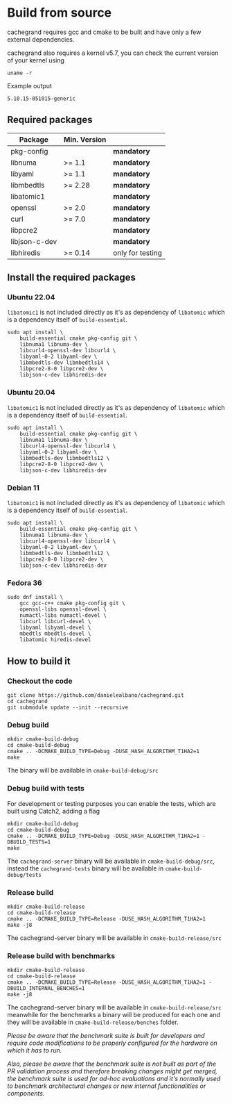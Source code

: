 Build from source
=================

cachegrand requires gcc and cmake to be built and have only a few external dependencies.

cachegrand also requires a kernel v5.7, you can check the current version of your kernel using
```shell
uname -r
```

Example output
```
5.10.15-051015-generic
```

## Required packages

| Package       | Min. Version |                  |
|---------------|--------------|------------------|
| pkg-config    |              | **mandatory**    |
| libnuma       | \>= 1.1      | **mandatory**    |
| libyaml       | \>= 1.1      | **mandatory**    |
| libmbedtls    | \>= 2.28     | **mandatory**    |
| libatomic1    |              | **mandatory**    |
| openssl       | \>= 2.0      | **mandatory**    |
| curl          | \>= 7.0      | **mandatory**    |
| libpcre2      |              | **mandatory**    |
| libjson-c-dev |              | **mandatory**    |
| libhiredis    | \>= 0.14     | only for testing |

## Install the required packages

### Ubuntu 22.04

`libatomic1` is not included directly as it's as dependency of `libatomic` which is a dependency itself of 
`build-essential`.

```shell
sudo apt install \
    build-essential cmake pkg-config git \
    libnuma1 libnuma-dev \
    libcurl4-openssl-dev libcurl4 \
    libyaml-0-2 libyaml-dev \
    libmbedtls-dev libmbedtls14 \
    libpcre2-8-0 libpcre2-dev \
    libjson-c-dev libhiredis-dev
```

### Ubuntu 20.04

`libatomic1` is not included directly as it's as dependency of `libatomic` which is a dependency itself of
`build-essential`.

```shell
sudo apt install \
    build-essential cmake pkg-config git \
    libnuma1 libnuma-dev \
    libcurl4-openssl-dev libcurl4 \
    libyaml-0-2 libyaml-dev \
    libmbedtls-dev libmbedtls12 \
    libpcre2-8-0 libpcre2-dev \
    libjson-c-dev libhiredis-dev
```

### Debian 11

`libatomic1` is not included directly as it's as dependency of `libatomic` which is a dependency itself of
`build-essential`.

```shell
sudo apt install \
    build-essential cmake pkg-config git \
    libnuma1 libnuma-dev \
    libcurl4-openssl-dev libcurl4 \
    libyaml-0-2 libyaml-dev \
    libmbedtls-dev libmbedtls12 \
    libpcre2-8-0 libpcre2-dev \
    libjson-c-dev libhiredis-dev
```

### Fedora 36

```shell
sudo dnf install \
    gcc gcc-c++ cmake pkg-config git \
    openssl-libs openssl-devel \
    numactl-libs numactl-devel \
    libcurl libcurl-devel \
    libyaml libyaml-devel \
    mbedtls mbedtls-devel \
    libatomic hiredis-devel
```

## How to build it

### Checkout the code

```shell
git clone https://github.com/danielealbano/cachegrand.git
cd cachegrand
git submodule update --init --recursive
```

### Debug build

```shell
mkdir cmake-build-debug
cd cmake-build-debug
cmake .. -DCMAKE_BUILD_TYPE=Debug -DUSE_HASH_ALGORITHM_T1HA2=1
make
```

The binary will be available in `cmake-build-debug/src`

### Debug build with tests

For development or testing purposes you can enable the tests, which are built using Catch2, adding a flag

```shell
mkdir cmake-build-debug
cd cmake-build-debug
cmake .. -DCMAKE_BUILD_TYPE=Debug -DUSE_HASH_ALGORITHM_T1HA2=1 -DBUILD_TESTS=1
make
```

The `cachegrand-server` binary will be available in `cmake-build-debug/src`, instead the `cachegrand-tests` binary will
be available in `cmake-build-debug/tests`

### Release build

```shell
mkdir cmake-build-release
cd cmake-build-release
cmake .. -DCMAKE_BUILD_TYPE=Release -DUSE_HASH_ALGORITHM_T1HA2=1
make -j8
```

The cachegrand-server binary will be available in `cmake-build-release/src`

### Release build with benchmarks

```shell
mkdir cmake-build-release
cd cmake-build-release
cmake .. -DCMAKE_BUILD_TYPE=Release -DUSE_HASH_ALGORITHM_T1HA2=1 -DBUILD_INTERNAL_BENCHES=1
make -j8
```

The cachegrand-server binary will be available in `cmake-build-release/src` meanwhile for the benchmarks a binary will
be produced for each one and they will be available in `cmake-build-release/benches` folder.

*Please be aware that the benchmark suite is built for developers and require code modifications to be properly
configured for the hardware on which it has to run.*

*Also, please be aware that the benchmark suite is not built as part of the PR validation process and therefore breaking
changes might get merged, the benchmark suite is used for ad-hoc evaluations and it's normally used to benchmark
architectural changes or new internal functionalities or components.*
